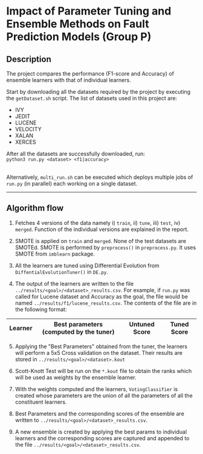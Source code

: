 # Impact of Parameter Tuning and Ensemble Methods on Fault Prediction Models (Group P)

## Description
The project compares the performance (F1-score and Accuracy) of ensemble learners with that of individual learners.


Start by downloading all the datasets required by the project by executing the `getDataset.sh` script. The list of datasets used in this project are:
* IVY
* JEDIT
* LUCENE
* VELOCITY
* XALAN
* XERCES


After all the datasets are successfully downloaded, run:<br>
`python3 run.py <dataset> <f1|accuracy>`
<br><br>

Alternatively, `multi_run.sh` can be executed which deploys multiple jobs of `run.py` (in parallel) each working on a single dataset.

---

## Algorithm flow
1. Fetches 4 versions of the data namely i) `train`, ii) `tune`, iii) `test`, iv) `merged`. Function of the individual versions are explained in the report. 

2. SMOTE is applied on `train` and `merged`. None of the test datasets are SMOTEd. SMOTE is performed by `preprocess()` in `preprocess.py`. It uses SMOTE from `imblearn` package.

3. All the learners are tuned using Differential Evolution from `DiffentialEvolutionTuner()` in `DE.py`.

4. The output of the learners are written to the file `../results/<goal>/<dataset>_results.csv`. For example, if `run.py` was called for Lucene dataset and Accuracy as the goal, the file would be named `../results/f1/lucene_results.csv`. The contents of the file are in the following format:<br>

Learner | Best parameters (computed by the tuner) | Untuned Score | Tuned Score
--- | --- | --- | ---

5. Applying the "Best Parameters" obtained from the tuner, the learners will perform a 5x5 Cross validation on the dataset. Their results are stored in `../results/<goal>/<dataset>.kout`

6. Scott-Knott Test will be run on the `*.kout` file to obtain the ranks which will be used as weights by the ensemble learner.

7. With the weights computed and the learners, `VotingClassifier` is created whose parameters are the union of all the parameters of all the constituent learners.

8. Best Parameters and the corresponding scores of the ensemble are written to `../results/<goal>/<dataset>_results.csv`.

9. A new ensemble is created by applying the best params to individual learners and the corresponding scores are captured and appended to the file `../results/<goal>/<dataset>_results.csv`.

